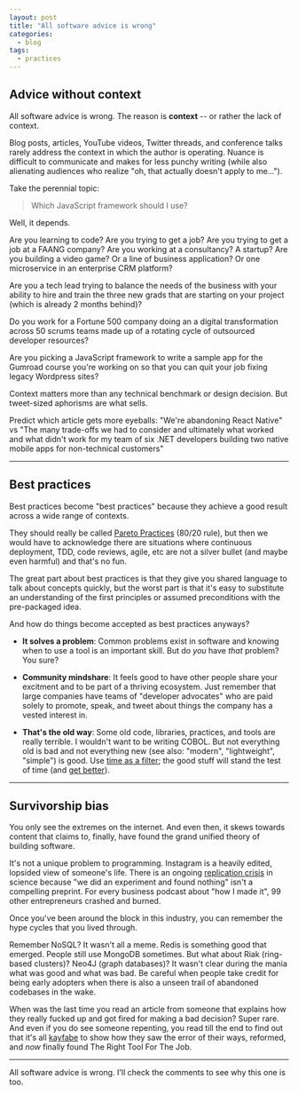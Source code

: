 ```yaml
---
layout: post
title: "All software advice is wrong"
categories:
  - blog
tags:
  - practices
---
```


## Advice without context

All software advice is wrong. The reason is **context** -- or rather the lack of context.

Blog posts, articles, YouTube videos, Twitter threads, and conference talks rarely address the context in which the author is operating. Nuance is difficult to communicate and makes for less punchy writing (while also alienating audiences who realize "oh, that actually doesn't apply to me...").

Take the perennial topic:

> Which JavaScript framework should I use?

Well, it depends.

Are you learning to code? Are you trying to get a job? Are you trying to get a job at a FAANG company? Are you working at a consultancy? A startup? Are you building a video game? Or a line of business application? Or one microservice in an enterprise CRM platform?

Are you a tech lead trying to balance the needs of the business with your ability to hire and train the three new grads that are starting on your project (which is already 2 months behind)?

Do you work for a Fortune 500 company doing an a digital transformation across 50 scrums teams made up of a rotating cycle of outsourced developer resources?

Are you picking a JavaScript framework to write a sample app for the Gumroad course you're working on so that you can quit your job fixing legacy Wordpress sites?

Context matters more than any technical benchmark or design decision. But tweet-sized aphorisms are what sells.

Predict which article gets more eyeballs: "We're abandoning React Native" vs "The many trade-offs we had to consider and ultimately what worked and what didn't work for my team of six .NET developers building two native mobile apps for non-technical customers"

---

## Best practices

Best practices become "best practices" because they achieve a good result across a wide range of contexts.

They should really be called [Pareto Practices](https://en.wikipedia.org/wiki/Pareto_principle) (80/20 rule), but then we would have to acknowledge there are situations where continuous deployment, TDD, code reviews, agile, etc are not a silver bullet (and maybe even harmful) and that's no fun.

The great part about best practices is that they give you shared language to talk about concepts quickly, but the worst part is that it's easy to substitute an understanding of the first principles or assumed preconditions with the pre-packaged idea.

And how do things become accepted as best practices anyways?

- **It solves a problem**: Common problems exist in software and knowing when to use a tool is an important skill. But do _you_ have _that_ problem? You sure?

- **Community mindshare**: It feels good to have other people share your excitment and to be part of a thriving ecosystem. Just remember that large companies have teams of "developer advocates" who are paid solely to promote, speak, and tweet about things the company has a vested interest in.

- **That's the old way**: Some old code, libraries, practices, and tools are really terrible. I wouldn't want to be writing COBOL. But not everything old is bad and not everything new (see also: "modern", "lightweight", "simple") is good. Use [time as a filter](https://en.wikipedia.org/wiki/Lindy_effect); the good stuff will stand the test of time (and [get better](https://en.wikipedia.org/wiki/Antifragility)).

---

## Survivorship bias

You only see the extremes on the internet. And even then, it skews towards content that claims to, finally, have found the grand unified theory of building software.

It's not a unique problem to programming. Instagram is a heavily edited, lopsided view of someone's life. There is an ongoing [replication crisis](https://www.sciencemag.org/news/2019/05/solution-psychology-s-reproducibility-problem-just-failed-its-first-test) in science because "we did an experiment and found nothing" isn't a compelling preprint. For every business podcast about "how I made it", 99 other entrepreneurs crashed and burned.

Once you've been around the block in this industry, you can remember the hype cycles that you lived through.

Remember NoSQL? It wasn't all a meme. Redis is something good that emerged. People still use MongoDB sometimes. But what about Riak (ring-based clusters)? Neo4J (graph databases)? It wasn't clear during the mania what was good and what was bad. Be careful when people take credit for being early adopters when there is also a unseen trail of abandoned codebases in the wake.

When was the last time you read an article from someone that explains how they really fucked up and got fired for making a bad decision? Super rare. And even if you do see someone repenting, you read till the end to find out that it's all [kayfabe](https://en.wikipedia.org/wiki/Kayfabe) to show how they saw the error of their ways, reformed, and _now_ finally found The Right Tool For The Job.

---

All software advice is wrong. I'll check the comments to see why this one is too.
